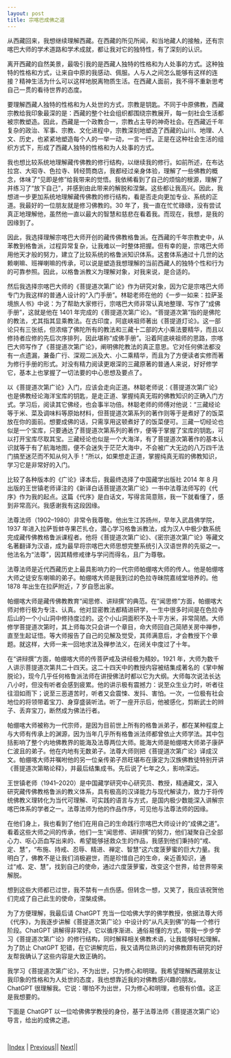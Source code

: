 ```yaml
---
layout: post
title: 宗喀巴成佛之道
---
```


从西藏回来，我想继续理解西藏。在西藏的所见所闻，和当地藏人的接触，还有宗喀巴大师的学术道路和学术成就，都让我对它的独特性，有了深刻的认识。

离开西藏的自然美景，最吸引我的是西藏人独特的性格和为人处事的方式。这种独特的性格和方式，让来自中原的我感动、佩服。人与人之间怎么能够有这样的连接？精神生活为什么可以这样地脱离物质生活。在西藏人面前，我不得不重新思考自己一贯的看待世界的态度。

要理解西藏人独特的性格和为人处世的方式，宗教是钥匙。不同于中原佛教，西藏宗教给我印象最深的是：西藏的整个社会组织都围绕宗教展开，每一刻社会生活都被宗教塑造。因此，西藏是一个政教合一，宗教占主导的神奇社会。在西藏近千年复杂的政治、军事、宗教、文化进程中，宗教深刻地塑造了西藏的山川、地理、人文、历史，也紧紧地塑造每个人的一举一动，一言一行。正是在这种社会生活的组织方式下，形成了西藏人独特的性格和为人处事的方式。

我也想比较系统地理解藏传佛教的修行结构，以继续我的修行。如前所述，在布达拉宫、大昭寺、色拉寺、转经筒商店，我都经过亲身体验，理解了一些佛教的概念，体味了“见即是修”给我带来的觉悟。我依稀看到了自己的烦恼的根源，理解了并练习了“放下自己”，并感到由此带来的解脱和涅槃。这些都让我高兴。因此，我想进一步更加系统地理解藏传佛教的修行结构，看是否走向更加专业、系统的正道。我最好的一位朋友就是修习佛教的。30 年了，我一直在忙忙碌碌，没有尝试真正地理解他，虽然他一直以最大的智慧和慈悲在看着我。而现在，我想，是我的因缘到了。

因此，我选择理解宗喀巴大师开创的藏传佛教格鲁派。在西藏的千年宗教史中，从苯教到格鲁派，过程异常复杂，让我难以一时整体把握。但有幸的是，宗喀巴大师用他天才般的努力，建立了比较系统的格鲁派知识体系。这套体系通过十几世的达赖喇嘛、班禅喇嘛的传承，可以说是塑造我想理解的当前西藏人的独特个性和行为的可靠参照。因此，以格鲁派教义为理解对象，对我来说，是合适的。

然后我选择宗喀巴大师的《菩提道次第广论》作为研究对象，因为它是宗喀巴大师专门为我这样的普通人设计的“入门手册”。林聪老师在他的《一步一如来：拉萨圣境旅人书》中说：为了帮助大家修行，宗喀巴大师非常认真地整理、写作了“成佛手册”，这就是他在 1401 年完成的《菩提道次第广论》。“菩提道次第”指的是佛陀的教法，尤其指其显乘教法。在古印度，阿底峡祖师著出《菩提道灯论》。这一部论只有三张纸，但浓缩了佛陀所有的教法和三藏十二部的大小乘法要精华，而且以修持者应修的先后次序排列，因此堪称“成佛手册”。沿着阿底峡祖师的思路，宗喀巴大师写作了《菩提道次第广论》，阐明佛陀教法的真正意思。它对任何佛法都没有一点遗漏，兼备广行、深观二派及大、小二乘精华，而且为了方便读者实修而著为修行手册的形式。对没有精力阅读更艰深的三藏原著的普通人来说，好好修学它，基本上也掌握了一切法要的中心思想及要点了。

以《菩提道次第广论》入门，应该会走向正道。林聪老师说：《菩提道次第广论》也是佛教经论海洋宝库的钥匙，是⾛正道、掌握纯真⽆瑕的佛教知识的正确入门方式。学习后，阅读其它佛经，也会事半功倍。林聪老师的师傅对他说：“三藏经论等于米、菜及调味料等原始材料，但菩提道次第系列的著作则等于是煮好了的饭菜放在你的面前。想要成佛的话，只需享用这顿煮好了的饭菜便可。三藏一切经论也似是一个宝库，只要通达了菩提道次第系列的著作，便等于掌握了宝库的钥匙，可以打开宝库尽取其宝。三藏经论也似是一个大海洋，有了菩提道次第著作的基本认识就等于有了航海地图，便不会迷失于茫茫大海中，不会被广大无边的八万四千法门搞至迷茫而不知从何入手！”所以，如果想⾛正道，掌握纯真⽆瑕的佛教知识，学习它是非常好的入门。

比较了各种版本的《广论》译本后，我最终选择了中国藏学出版社 2014 年 8 月出版的王世镇老师译注的《新译白话菩提道次第广论》一书中法尊法师写的《代序》作为我的起点。这篇《代序》是白话文，写得言简意赅，我一下就看懂了，感到非常高兴。我感谢我有这段因缘。

法尊法师（1902–1980）非常令我尊敬。他出生江苏扬州，早年入武昌佛学院，1937 年进入拉萨哲蚌寺果芒扎仓，潜心学习格鲁派教法，成为汉人中极少数系统完成藏传佛教格鲁派课程者。他将《菩提道次第广论》、《密宗道次第广论》等藏文名著翻译为汉语，成为最早将宗喀巴大师思想完整系统引入汉语世界的先驱之一。他法名为“法尊”，因其精修戒律与学问而得名，且广为尊敬。

法尊法师是近代西藏历史上最具影响力的一代宗师帕绷喀大师的传人。他是帕绷喀大师之徒安东喇嘛的弟子。帕绷喀大师是我到过的色拉寺昧院嘉绒堂培养的。他 1878 年出生在拉萨附近，7 岁自愿出家。

帕绷喀大师是藏传佛教教育“闻思修、讲辩撰”的典范。在“闻思修”方面，帕绷喀大师对修行极为专注、认真。他对显密教法都精进研学，一生中很多时间是在色拉寺后山的一个小山洞中修持度过的。这个小山洞面积不及十平方米，非常简陋。大师修学菩提道次第时，其上师每次只会讲一个章目，命大师回自己简陋关房中禅参，直至生起证悟。等大师报告了自己的见解及觉受，其师满意后，才会教授下个章题。就这样，大师一来一回地求法及禅参法义，在闭关中度过了十年。

在“讲辩撰”方面，帕绷喀大师的传菩萨戒及讲经极为精妙。1921 年，大师为数千人讲示菩提道次第共二十四天。这二十四天中的教授内容被结集成著名的《掌中解脱论》，现今几乎任何格鲁派法师在讲授佛法时都以它为大纲。大师每次说法长达八小时，但没有听者会感到疲累。他的讲示极有震撼力：说至众生业力时，听者往往泪如雨下；说至三恶道苦时，听者又会震悚、发抖、害怕。一次，一位极有社会地位的将领带着宝刀、身穿盛装听法。听了一座开示后，他被感化，剪断武士的辫子、丢弃宝刀，断然成为佛法行者。

帕绷喀大师被称为一代宗师，是因为目前世上所有的格鲁派弟子，都在某种程度上与大师有传承上的渊源，因为当年几乎所有格鲁派法师都曾依止大师学法。其中包括影响了整个内地佛教界的能海及法尊两位大师。能海大师是帕绷喀大师弟子康萨仁波且的弟子。他在内地有无数弟子。法尊大师则把《菩提道次第广论》译成汉文。帕绷喀大师并嘱咐他的另一位亲传弟子昂旺堪布在康定为汉族佛教徒特别开讲《菩提道次第略论释》，并最后结集成书。先后说了七年之久，影响深远。

王世镇老师（1941–2020）是中国藏学研究中心研究员、教授，精通藏文，深入研究藏传佛教格鲁派的教义体系，具有极高的汉译能力与现代解读力，致力于将传统佛教义理转化为当代可理解、可实践的语言与方式，是国内极少数能深入讲解宗喀巴体系的学者之一。法尊法师为他的作品作序，可见他与法尊法师的因缘。

在他们身上，我也看到了他们在用自己的生命践行宗喀巴大师设计的“成佛之道”。看着这些大师之间的传承，他们一生“闻思修、讲辩撰”的努力，他们凝聚自己全部心力、呕心沥血写出来的、希望能够拯救众生的作品，我感到他们秉持的“戒、定、慧”，“布施、持戒、忍辱、精进、禅定、智慧”这六度菠萝蜜的巨大力量。我明白了，佛教不是让我们消极避世，而是珍惜自己的生命，亲近善知识，通过“戒、定、慧”，找到自己的使命，通过六度菠萝蜜，改变这个世界，给世界带来解脱。

想到这些大师都已过世，我不禁有一点伤感。但转念一想，又笑了，我应该祝贺他们完成了自己此生的使命，涅槃成佛。

为了方便理解，我最后请 ChatGPT 充当一位哈佛大学的佛学教授，依据法尊大师《代序》，为我逐步讲解《菩提道次第广论》中设计的“从凡夫到佛”的每一个修行阶段。ChatGPT 讲解得非常好。它以循序渐进、通俗易懂的方式，带我一步步学习《菩提道次第广论》的修行结构，同时解释相关佛教术语，让我能够轻松理解。为了防止 ChatGPT 犯错，在它讲解完后，我又请两位熟识的对佛教颇有研究的好友帮我确认了这些内容是大致正确的。

我学习《菩提道次第广论》，不为出世，只为修心和明理。我希望理解西藏朋友让我印象的性格和为人处世的态度，我也想靠近我的对佛教感兴趣的朋友。ChatGPT 很理解我。它说：哪怕不为出世，只为修心和明理，也极有价值。这正是我想要的。

下面是 ChatGPT 以一位哈佛佛学教授的身份，基于法尊法师《菩提道次第广论》导言，给出的成佛之道。

<br/>

|[Index](../) | [Previous](../5-linzhi/100-summary)|| [Next](2-intro)||